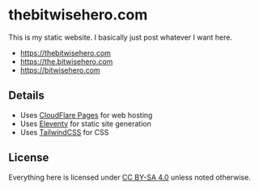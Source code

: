 # thebitwisehero.com

This is my static website. I basically just post whatever I want here.

* https://thebitwisehero.com
* https://the.bitwisehero.com
* https://bitwisehero.com

## Details

* Uses [CloudFlare Pages](https://pages.cloudflare.com) for web hosting
* Uses [Eleventy](https://11ty.dev) for static site generation
* Uses [TailwindCSS](https://tailwindcss.com) for CSS

## License

Everything here is licensed under
[CC BY-SA 4.0](https://creativecommons.org/licenses/by-sa/4.0/)
unless noted otherwise.
